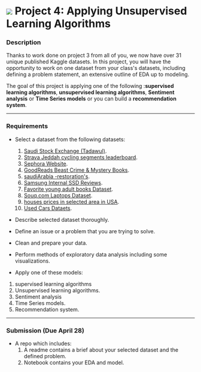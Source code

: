 # ![](https://ga-dash.s3.amazonaws.com/production/assets/logo-9f88ae6c9c3871690e33280fcf557f33.png) Project 4: Applying Unsupervised Learning Algorithms

### Description

Thanks to work done on project 3 from all of you, we now have over 31 unique published Kaggle datasets. In this project, you will have the opportunity to work on one dataset from your class's datasets, including defining a problem statement, an extensive outline of EDA up to modeling.


The goal of this project is applying one of the following :**supervised learning algorithms**, **unsupervised learning algorithms**, **Sentiment analysis** or **Time Series models** or you can build a **recommendation system**.

---

### Requirements

- Select a dataset from the following datasets:
  1. [Saudi Stock Exchange (Tadawul)](https://www.kaggle.com/salwaalzahrani/saudi-stock-exchange-tadawul).
  2. [Strava Jeddah cycling segments leaderboard](https://www.kaggle.com/baghlafturki/strava-jeddah-segments-leaderboard).
  3. [Sephora Website](https://www.kaggle.com/raghadalharbi/all-products-available-on-sephora-website).
  4. [GoodReads Beast Crime & Mystery Books](https://www.kaggle.com/salmanalmaiman/goodreads-beast-crime-mystery-books).
  5. [saudiArabia -restoration's](https://www.kaggle.com/dataset/d34aa671899026af33bd871cd82f856c8b027a0a50416a76dbe34a6d12ff7cc5).
  6. [Samsung Internal SSD Reviews](https://www.kaggle.com/abdulrahmanalqannas/ssd-reviews).
  7. [Favorite young adult books Dataset](https://www.kaggle.com/rawanalmalki/goodreads-dataset).
  8. [Souq.com Laptops Dataset](https://www.kaggle.com/najwaalharbi/souqcom-laptops-dataset).
  9. [houses prices in selected area in USA](https://www.kaggle.com/ialjadani/houses-prices-in-selected-area-in-usa).
  10. [Used Cars Dataets](https://www.kaggle.com/doaaalsenani/used-cars-dataets?utm_medium=social&utm_campaign=kaggle-dataset-share&utm_source=linkedin).


- Describe selected dataset thoroughly.
- Define an issue or a problem that you are trying to solve.
- Clean and prepare your data.
- Perform methods of exploratory data analysis including some visualizations.
- Apply one of these models:
1. supervised learning algorithms
2. Unsupervised learning algorithms.
3. Sentiment analysis
4. Time Series models.
5. Recommendation system.

---

### Submission (Due April 28)

- A repo which includes:
  1. A readme contains a brief about your selected dataset and the defined problem.
  2. Notebook contains your EDA and model.
